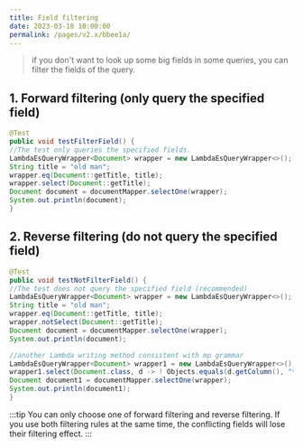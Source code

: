 ```yaml
---
title: Field filtering
date: 2023-03-18 10:00:00
permalink: /pages/v2.x/bbee1a/
---
```

> if you don't want to look up some big fields in some queries, you can filter the fields of the query.

## 1. Forward filtering (only query the specified field)
```java
@Test
public void testFilterField() {
//The test only queries the specified fields.
LambdaEsQueryWrapper<Document> wrapper = new LambdaEsQueryWrapper<>();
String title = "old man";
wrapper.eq(Document::getTitle, title);
wrapper.select(Document::getTitle);
Document document = documentMapper.selectOne(wrapper);
System.out.println(document);
}
```

## 2. Reverse filtering (do not query the specified field)
```java
@Test
public void testNotFilterField() {
//The test does not query the specified field (recommended)
LambdaEsQueryWrapper<Document> wrapper = new LambdaEsQueryWrapper<>();
String title = "old man";
wrapper.eq(Document::getTitle, title);
wrapper.notSelect(Document::getTitle);
Document document = documentMapper.selectOne(wrapper);
System.out.println(document);

//another Lambda writing method consistent with mp grammar
LambdaEsQueryWrapper<Document> wrapper1 = new LambdaEsQueryWrapper<>();
wrapper1.select(Document.class, d -> ! Objects.equals(d.getColumn(), "title"));
Document document1 = documentMapper.selectOne(wrapper);
System.out.println(document1);
}
```

:::tip 
You can only choose one of forward filtering and reverse filtering. If you use both filtering rules at the same time, the conflicting fields will lose their filtering effect.
:::